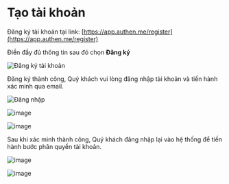 # Tạo tài khoản

Đăng ký tài khoản tại link: [https://app.authen.me/register](https://app.authen.me/register)

Điền đầy đủ thông tin sau đó chọn **Đăng ký**

![&#x110;&#x103;ng k&#xFD; t&#xE0;i kho&#x1EA3;n](https://user-images.githubusercontent.com/73226975/123076709-973a2680-d443-11eb-8930-1376be344c7d.png)

Đăng ký thành công, Quý khách vui lòng đăng nhập tài khoản và tiến hành xác minh qua email.

![&#x110;&#x103;ng nh&#x1EAD;p](https://user-images.githubusercontent.com/73226975/123077242-116aab00-d444-11eb-94e6-0dde85d0fa18.png)

![image](https://user-images.githubusercontent.com/73226975/123077786-905fe380-d444-11eb-8d70-d62f9a993f31.png)

![image](https://user-images.githubusercontent.com/73226975/123077960-b6858380-d444-11eb-9cb0-b1cbeba70214.png)

Sau khi xác minh thành công, Quý khách đăng nhập lại vào hệ thống để tiến hành bước phân quyền tài khoản.

![image](https://user-images.githubusercontent.com/73226975/123078091-d2892500-d444-11eb-9980-6a0b12c5c921.png)

![image](https://user-images.githubusercontent.com/73226975/123078262-fea4a600-d444-11eb-80fb-ffdf913092d7.png)

